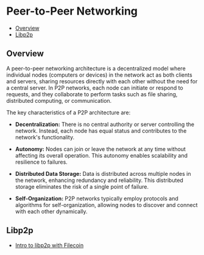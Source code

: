 # Peer-to-Peer Networking

* [Overview](#overview)
* [Libp2p](#libp2p)

## Overview

A peer-to-peer networking architecture is a decentralized model where individual nodes (computers or devices) in the network act as both clients and servers, sharing resources directly with each other without the need for a central server. In P2P networks, each node can initiate or respond to requests, and they collaborate to perform tasks such as file sharing, distributed computing, or communication.

The key characteristics of a P2P architecture are:

* **Decentralization:** There is no central authority or server controlling the network. Instead, each node has equal status and contributes to the network's functionality.

* **Autonomy:** Nodes can join or leave the network at any time without affecting its overall operation. This autonomy enables scalability and resilience to failures.

* **Distributed Data Storage:** Data is distributed across multiple nodes in the network, enhancing redundancy and reliability. This distributed storage eliminates the risk of a single point of failure.

* **Self-Organization:** P2P networks typically employ protocols and algorithms for self-organization, allowing nodes to discover and connect with each other dynamically.

## Libp2p

* [Intro to libp2p with Filecoin](https://www.youtube.com/watch?v=7OZLImVRvro)